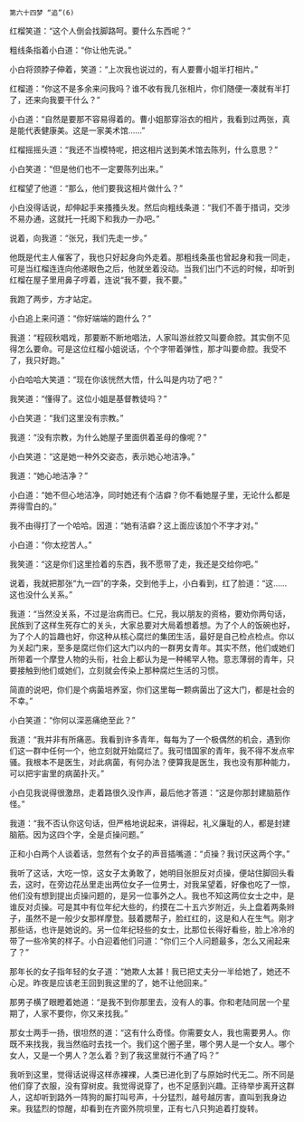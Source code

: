     第六十四梦 “追”(6) 

   红榴笑道：“这个人倒会找脚路呵。要什么东西呢？”

   粗线条指着小白道：“你让他先说。”

   小白将颈脖子伸着，笑道：“上次我也说过的，有人要曹小姐半打相片。”

   红榴道：“你这不是多余来问我吗？谁不收有我几张相片，你们随便一凑就有半打了，还来向我要干什么？”

   小白道：“自然是要那不容易得着的。曹小姐那穿浴衣的相片，我看到过两张，真是能代表健康美。这是一家美术馆……”

   红榴摇摇头道：“我还不当模特呢，把这相片送到美术馆去陈列，什么意思？”

   小白笑道：“但是他们也不一定要陈列出来。”

   红榴望了他道：“那么，他们要我这相片做什么？”

   小白没得话说，却伸起手来搔搔头发。然后向粗线条道：“我们不善于措词，交涉不易办通，这就托一托阁下和我办一办吧。”

   说着，向我道：“张兄，我们先走一步。”

   他既是代主人催客了，我也只好起身向外走着。那粗线条虽也曾起身和我一同走，可是当红榴连连向他递眼色之后，他就坐着没动。当我们出门不远的时候，却听到红榴在屋子里用鼻子哼着，连说“我不要，我不要。”

   我跑了两步，方才站定。

   小白追上来问道：“你好端端的跑什么？”

   我道：“程砚秋唱戏，那要断不断地唱法，人家叫游丝腔又叫要命腔。其实倒不见得怎么要命。可是这位红榴小姐说话，个个字带着弹性，那才叫要命腔。我受不了，我只好跑。”

   小白哈哈大笑道：“现在你该恍然大悟，什么叫是内功了吧？”

   我笑道：“懂得了。这位小姐是基督教徒吗？”

   小白笑道：“我们这里没有宗教。”

   我道：“没有宗教，为什么她屋子里面供着圣母的像呢？”

   小白笑道：“这是她一种外交姿态，表示她心地洁净。”

   我道：“她心地洁净？”

   小白道：“她不但心地洁净，同时她还有个洁癖？你不看她屋子里，无论什么都是弄得雪白的。”

   我不由得打了一个哈哈。因道：“她有洁癖？这上面应该加个不字才对。”

   小白道：“你太挖苦人。”

   我笑道：“这是你们这里捡着的东西，我不愿带了走，我还是交给你吧。”

   说着，我就把那张“九一四”的字条，交到他手上，小白看到，红了脸道：“这……这也没什么关系。”

   我道：“当然没关系，不过是治病而已。仁兄，我以朋友的资格，要劝你两句话，民族到了这样生死存亡的关头，大家总要对大局着想着想。为了个人的饭碗也好，为了个人的旨趣也好，你这种从核心腐烂的集团生活，最好是自己检点检点。你以为关起门来，至多是腐烂你们这大门以内的一群男女青年。其实不然，他们或她们所带着一个摩登人物的头衔，社会上都认为是一种稀罕人物。意志薄弱的青年，只要接触到他们或她们，立刻就会传染上那种腐烂生活的习惯。

   简直的说吧，你们是个病菌培养室，你们这里每一颗病菌出了这大门，都是社会的不幸。”

   小白笑道：“你何以深恶痛绝至此？”

   我道：“我并非有所痛恶。我看到许多青年，每每为了一个极偶然的机会，遇到你们这一群中任何一个，他立刻就开始腐烂了。我可惜国家的青年，我不得不发点牢骚。我根本不是医生，对此病菌，有何办法？便算我是医生，我也没有那种能力，可以把宇宙里的病菌扑灭。”

   小白见我说得很激昂，走着路很久没作声，最后他才答道：“这是你那封建脑筋作怪。”

   我道：“我不否认你这句话，但严格地说起来，讲得起，礼义廉耻的人，都是封建脑筋。因为这四个字，全是贞操问题。”

   正和小白两个人谈着话，忽然有个女子的声音插嘴道：“贞操？我讨厌这两个字。”

   我听了这话，大吃一惊，这女子太勇敢了，她明目张胆反对贞操，便站住脚回头看去，这时，在旁边花丛里走出两位女子一位男士，对我呆望着，好像也吃了一惊，他们没有想到提出贞操问题的，是另一位事外之人。我也不知这两位女士之中，是谁反对贞操。可是其中有位年纪大些的，约摸在二十五六岁附近，头上盘着两条辫子，虽然不是一般少女那样摩登。鼓着腮帮子，脸红红的，这是和人在生气。刚才那些话，也许是她说的。另一位年纪轻些的女士，比那位长得好看些，脸上冷冷的带了一些冷笑的样子。小白迎着他们问道：“你们三个人问题最多，怎么又闹起来了？”

   那年长的女子指年轻的女子道：“她欺人太甚！我已把丈夫分一半给她了，她还不心足。昨夜是应该老王回到我这里的了，她不让他回来。”

   那男子横了眼瞪着她道：“是我不到你那里去，没有人的事。你和老陆同居一个星期了，人家不要你，你又来找我。”

   那女士两手一扬，很坦然的道：“这有什么奇怪。你需要女人，我也需要男人。你既不来找我，我当然临时去找一个。我们这个圈子里，哪个男人是一个女人。哪个女人，又是一个男人？怎么着？到了我这里就行不通了吗？”

   我听到这里，觉得话说得这样赤裸裸，人类已进化到了与原始时代无二。所不同是他们穿了衣服，没有穿树皮。我觉得说穿了，也不足感到兴趣。正待举步离开这群人，这却听到路外一阵狗的厮打叫号声，十分猛烈，越号越厉害，直叫到我身边来。我猛烈的惊醒，却看到在齐窗外院坝里，正有七八只狗追着打旋转。

